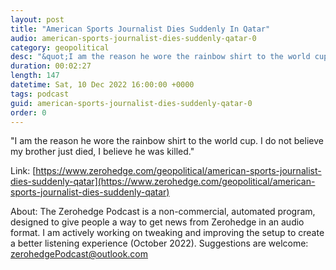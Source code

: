 ```yaml
---
layout: post
title: "American Sports Journalist Dies Suddenly In Qatar"
audio: american-sports-journalist-dies-suddenly-qatar-0
category: geopolitical
desc: "&quot;I am the reason he wore the rainbow shirt to the world cup. I do not believe my brother just died, I believe he was killed.&quot;"
duration: 00:02:27
length: 147
datetime: Sat, 10 Dec 2022 16:00:00 +0000
tags: podcast
guid: american-sports-journalist-dies-suddenly-qatar-0
order: 0
---
```

&quot;I am the reason he wore the rainbow shirt to the world cup. I do not believe my brother just died, I believe he was killed.&quot;

Link: [https://www.zerohedge.com/geopolitical/american-sports-journalist-dies-suddenly-qatar](https://www.zerohedge.com/geopolitical/american-sports-journalist-dies-suddenly-qatar)

About: The Zerohedge Podcast is a non-commercial, automated program, designed to give people a way to get news from Zerohedge in an audio format.  I am actively working on tweaking and improving the setup to create a better listening experience (October 2022).  Suggestions are welcome: [zerohedgePodcast@outlook.com](mailto:zerohedgePodcast@outlook.com)
